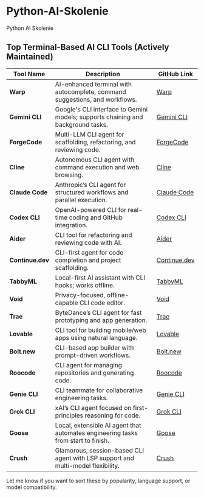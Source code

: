 # Python-AI-Skolenie
Python AI Skolenie




## Top Terminal-Based AI CLI Tools (Actively Maintained)

| Tool Name       | Description                                                                 | GitHub Link |
|----------------|-----------------------------------------------------------------------------|-------------|
| **Warp**        | AI-enhanced terminal with autocomplete, command suggestions, and workflows. | [Warp](https://github.com/warpdotdev/Warp) |
| **Gemini CLI**  | Google's CLI interface to Gemini models; supports chaining and background tasks. | [Gemini CLI](https://github.com/google-gemini/gemini-cli) |
| **ForgeCode**   | Multi-LLM CLI agent for scaffolding, refactoring, and reviewing code.       | [ForgeCode](https://github.com/antinomyhq/forge) |
| **Cline**       | Autonomous CLI agent with command execution and web browsing.               | [Cline](https://github.com/cline/cline) |
| **Claude Code** | Anthropic’s CLI agent for structured workflows and parallel execution.      | [Claude Code](https://github.com/anthropics/claude-code) |
| **Codex CLI**   | OpenAI-powered CLI for real-time coding and GitHub integration.             | [Codex CLI](https://github.com/openai/codex) |
| **Aider**       | CLI tool for refactoring and reviewing code with AI.                        | [Aider](https://github.com/Aider-AI/aider) |
| **Continue.dev**| CLI-first agent for code completion and project scaffolding.                | [Continue.dev](https://github.com/continuedev/continue) |
| **TabbyML**     | Local-first AI assistant with CLI hooks; works offline.                     | [TabbyML](https://github.com/TabbyML/tabby) |
| **Void**        | Privacy-focused, offline-capable CLI code editor.                           | [Void](https://github.com/voideditor/void) |
| **Trae**        | ByteDance’s CLI agent for fast prototyping and app generation.              | [Trae](https://github.com/Trae-AI/Trae) |
| **Lovable**     | CLI tool for building mobile/web apps using natural language.               | [Lovable](https://github.com/coppolekkia/Lovable) |
| **Bolt.new**    | CLI-based app builder with prompt-driven workflows.                         | [Bolt.new](https://github.com/stackblitz/bolt.new) |
| **Roocode**     | CLI agent for managing repositories and generating code.                    | [Roocode](https://github.com/RooCodeInc/Roo-Code) |
| **Genie CLI**   | CLI teammate for collaborative engineering tasks.                           | [Genie CLI](https://github.com/kcaldas/genie) |
| **Grok CLI**    | xAI’s CLI agent focused on first-principles reasoning for code.             | [Grok CLI](https://github.com/superagent-ai/grok-cli) |
| **Goose**       | Local, extensible AI agent that automates engineering tasks from start to finish. | [Goose](https://github.com/block/goose) |
| **Crush**       | Glamorous, session-based CLI agent with LSP support and multi-model flexibility. | [Crush](https://github.com/charmbracelet/crush) |

Let me know if you want to sort these by popularity, language support, or model compatibility.
